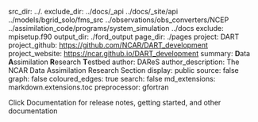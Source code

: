 src_dir: ../.
exclude_dir: ../docs/_api
             ../docs/_site/api
             ../models/bgrid_solo/fms_src
             ../observations/obs_converters/NCEP
             ../assimilation_code/programs/system_simulation
	     ../docs
exclude: mpisetup.f90
output_dir: ./ford_output
page_dir: ./pages
project: DART
project_github: https://github.com/NCAR/DART_development
project_website: https://ncar.github.io/DART_development
summary: **D**ata **A**ssimilation **R**esearch **T**estbed
author: DAReS
author_description: The NCAR Data Assimilation Research Section
display: public
source: false
graph: false
coloured_edges: true
search: false
md_extensions: markdown.extensions.toc
preprocessor: gfortran

Click Documentation for release notes, getting started, and other documentation
